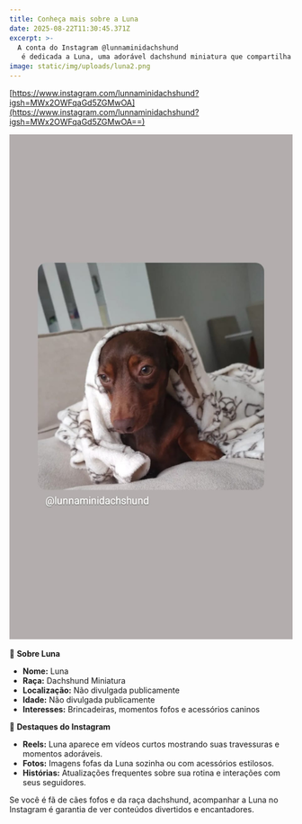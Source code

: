```yaml
---
title: Conheça mais sobre a Luna
date: 2025-08-22T11:30:45.371Z
excerpt: >-
  A conta do Instagram @lunnaminidachshund
   é dedicada a Luna, uma adorável dachshund miniatura que compartilha momentos fofos e divertidos com seus seguidores.
image: static/img/uploads/luna2.png
---
```

[https://www.instagram.com/lunnaminidachshund?igsh=MWx2OWFqaGd5ZGMwOA](https://www.instagram.com/lunnaminidachshund?igsh=MWx2OWFqaGd5ZGMwOA==)

![](static/img/uploads/luna.jpeg)

<!--StartFragment-->

🐾 **Sobre Luna**

* **Nome:** Luna
* **Raça:** Dachshund Miniatura
* **Localização:** Não divulgada publicamente
* **Idade:** Não divulgada publicamente
* **Interesses:** Brincadeiras, momentos fofos e acessórios caninos

📸 **Destaques do Instagram**

* **Reels:** Luna aparece em vídeos curtos mostrando suas travessuras e momentos adoráveis.
* **Fotos:** Imagens fofas da Luna sozinha ou com acessórios estilosos.
* **Histórias:** Atualizações frequentes sobre sua rotina e interações com seus seguidores.

Se você é fã de cães fofos e da raça dachshund, acompanhar a Luna no Instagram é garantia de ver conteúdos divertidos e encantadores.

<!--EndFragment-->